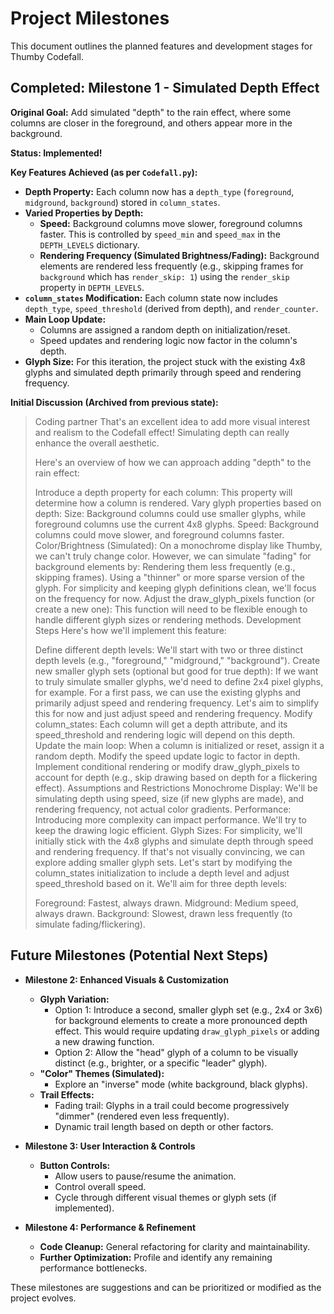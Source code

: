 # Project Milestones

This document outlines the planned features and development stages for Thumby Codefall.

## Completed: Milestone 1 - Simulated Depth Effect

**Original Goal:** Add simulated "depth" to the rain effect, where some columns are closer in the foreground, and others appear more in the background.

**Status: Implemented!**

**Key Features Achieved (as per `Codefall.py`):**
*   **Depth Property:** Each column now has a `depth_type` (`foreground`, `midground`, `background`) stored in `column_states`.
*   **Varied Properties by Depth:**
    *   **Speed:** Background columns move slower, foreground columns faster. This is controlled by `speed_min` and `speed_max` in the `DEPTH_LEVELS` dictionary.
    *   **Rendering Frequency (Simulated Brightness/Fading):** Background elements are rendered less frequently (e.g., skipping frames for `background` which has `render_skip: 1`) using the `render_skip` property in `DEPTH_LEVELS`.
*   **`column_states` Modification:** Each column state now includes `depth_type`, `speed_threshold` (derived from depth), and `render_counter`.
*   **Main Loop Update:**
    *   Columns are assigned a random depth on initialization/reset.
    *   Speed updates and rendering logic now factor in the column's depth.
*   **Glyph Size:** For this iteration, the project stuck with the existing 4x8 glyphs and simulated depth primarily through speed and rendering frequency.

**Initial Discussion (Archived from previous state):**
> Coding partner
> That's an excellent idea to add more visual interest and realism to the Codefall effect! Simulating depth can really enhance the overall aesthetic.
>
> Here's an overview of how we can approach adding "depth" to the rain effect:
>
> Introduce a depth property for each column: This property will determine how a column is rendered.
> Vary glyph properties based on depth:
> Size: Background columns could use smaller glyphs, while foreground columns use the current 4x8 glyphs.
> Speed: Background columns could move slower, and foreground columns faster.
> Color/Brightness (Simulated): On a monochrome display like Thumby, we can't truly change color. However, we can simulate "fading" for background elements by:
> Rendering them less frequently (e.g., skipping frames).
> Using a "thinner" or more sparse version of the glyph. For simplicity and keeping glyph definitions clean, we'll focus on the frequency for now.
> Adjust the draw_glyph_pixels function (or create a new one): This function will need to be flexible enough to handle different glyph sizes or rendering methods.
> Development Steps
> Here's how we'll implement this feature:
>
> Define different depth levels: We'll start with two or three distinct depth levels (e.g., "foreground," "midground," "background").
> Create new smaller glyph sets (optional but good for true depth): If we want to truly simulate smaller glyphs, we'd need to define 2x4 pixel glyphs, for example. For a first pass, we can use the existing glyphs and primarily adjust speed and rendering frequency. Let's aim to simplify this for now and just adjust speed and rendering frequency.
> Modify column_states: Each column will get a depth attribute, and its speed_threshold and rendering logic will depend on this depth.
> Update the main loop:
> When a column is initialized or reset, assign it a random depth.
> Modify the speed update logic to factor in depth.
> Implement conditional rendering or modify draw_glyph_pixels to account for depth (e.g., skip drawing based on depth for a flickering effect).
> Assumptions and Restrictions
> Monochrome Display: We'll be simulating depth using speed, size (if new glyphs are made), and rendering frequency, not actual color gradients.
> Performance: Introducing more complexity can impact performance. We'll try to keep the drawing logic efficient.
> Glyph Sizes: For simplicity, we'll initially stick with the 4x8 glyphs and simulate depth through speed and rendering frequency. If that's not visually convincing, we can explore adding smaller glyph sets.
> Let's start by modifying the column_states initialization to include a depth level and adjust speed_threshold based on it. We'll aim for three depth levels:
>
> Foreground: Fastest, always drawn.
> Midground: Medium speed, always drawn.
> Background: Slowest, drawn less frequently (to simulate fading/flickering).

## Future Milestones (Potential Next Steps)

*   **Milestone 2: Enhanced Visuals & Customization**
    *   **Glyph Variation:**
        *   Option 1: Introduce a second, smaller glyph set (e.g., 2x4 or 3x6) for background elements to create a more pronounced depth effect. This would require updating `draw_glyph_pixels` or adding a new drawing function.
        *   Option 2: Allow the "head" glyph of a column to be visually distinct (e.g., brighter, or a specific "leader" glyph).
    *   **"Color" Themes (Simulated):**
        *   Explore an "inverse" mode (white background, black glyphs).
    *   **Trail Effects:**
        *   Fading trail: Glyphs in a trail could become progressively "dimmer" (rendered even less frequently).
        *   Dynamic trail length based on depth or other factors.

*   **Milestone 3: User Interaction & Controls**
    *   **Button Controls:**
        *   Allow users to pause/resume the animation.
        *   Control overall speed.
        *   Cycle through different visual themes or glyph sets (if implemented).

*   **Milestone 4: Performance & Refinement**
    *   **Code Cleanup:** General refactoring for clarity and maintainability.
    *   **Further Optimization:** Profile and identify any remaining performance bottlenecks.

These milestones are suggestions and can be prioritized or modified as the project evolves.